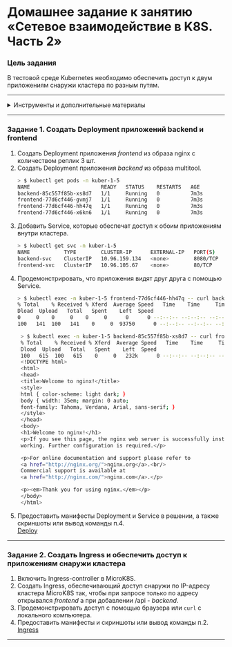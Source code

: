 # Домашнее задание к занятию «Сетевое взаимодействие в K8S. Часть 2»

### Цель задания

В тестовой среде Kubernetes необходимо обеспечить доступ к двум приложениям снаружи кластера по разным путям.

------

<details><summary>Инструменты и дополнительные материалы</summary>

1. [Инструкция](https://microk8s.io/docs/getting-started) по установке MicroK8S.
2. [Описание](https://kubernetes.io/docs/concepts/services-networking/service/) Service.
3. [Описание](https://kubernetes.io/docs/concepts/services-networking/ingress/) Ingress.
4. [Описание](https://github.com/wbitt/Network-MultiTool) Multitool.

</details>

------

### Задание 1. Создать Deployment приложений backend и frontend

1. Создать Deployment приложения _frontend_ из образа nginx с количеством реплик 3 шт.
2. Создать Deployment приложения _backend_ из образа multitool. 
    ```bash
    > $ kubectl get pods -n kuber-1-5                                                                                                   [±master ●●●]
    NAME                       READY   STATUS    RESTARTS   AGE
    backend-85c557f85b-xs8d7   1/1     Running   0          7m3s
    frontend-77d6cf446-gvmj7   1/1     Running   0          7m3s
    frontend-77d6cf446-hh47q   1/1     Running   0          7m3s
    frontend-77d6cf446-x6kn6   1/1     Running   0          7m3s
    ```
3. Добавить Service, которые обеспечат доступ к обоим приложениям внутри кластера. 
    ```bash
    > $ kubectl get svc -n kuber-1-5                                                                                                    [±master ●●●]
    NAME           TYPE        CLUSTER-IP      EXTERNAL-IP   PORT(S)    AGE
    backend-svc    ClusterIP   10.96.159.134   <none>        8080/TCP   8m58s
    frontend-svc   ClusterIP   10.96.105.67    <none>        80/TCP     8m58s
    ```
4. Продемонстрировать, что приложения видят друг друга с помощью Service.
    ```bash
    > $ kubectl exec -n kuber-1-5 frontend-77d6cf446-hh47q -- curl backend-svc:8080                                                     [±master ●●●]
    % Total    % Received % Xferd  Average Speed   Time    Time     Time  Current
    Dload  Upload   Total   Spent    Left  Speed
    0     0    0     0    0     0      0      0 --:--:-- --:--:-- --:--:--     0WBITT Network MultiTool (with NGINX) - backend-85c557f85b-xs8d7 - 10.244.0.8 - HTTP: 8080 , HTTPS: 443 . (Formerly praqma/network-multitool)
    100   141  100   141    0     0  93750      0 --:--:-- --:--:-- --:--:--  137k
    ```
   ```bash
    > $ kubectl exec -n kuber-1-5 backend-85c557f85b-xs8d7 -- curl frontend-svc                                                         [±master ●●●]
    % Total    % Received % Xferd  Average Speed   Time    Time     Time  Current
    Dload  Upload   Total   Spent    Left  Speed
    100   615  100   615    0     0   232k      0 --:--:-- --:--:-- --:--:--  300k
    <!DOCTYPE html>
    <html>
    <head>
    <title>Welcome to nginx!</title>
    <style>
    html { color-scheme: light dark; }
    body { width: 35em; margin: 0 auto;
    font-family: Tahoma, Verdana, Arial, sans-serif; }
    </style>
    </head>
    <body>
    <h1>Welcome to nginx!</h1>
    <p>If you see this page, the nginx web server is successfully installed and
    working. Further configuration is required.</p>

    <p>For online documentation and support please refer to
    <a href="http://nginx.org/">nginx.org</a>.<br/>
    Commercial support is available at
    <a href="http://nginx.com/">nginx.com</a>.</p>

    <p><em>Thank you for using nginx.</em></p>
    </body>
    </html>
    ```
5. Предоставить манифесты Deployment и Service в решении, а также скриншоты или вывод команды п.4.  
    [Deploy](https://github.com/Rain-m-a-n/devops-netology/blob/master/Администрирование%20кластера%20Kubernetes/Kuber_(1.5)/task1.yml)

------

### Задание 2. Создать Ingress и обеспечить доступ к приложениям снаружи кластера

1. Включить Ingress-controller в MicroK8S.
2. Создать Ingress, обеспечивающий доступ снаружи по IP-адресу кластера MicroK8S так, чтобы при запросе только по адресу открывался _frontend_ а при добавлении /api - _backend_.
3. Продемонстрировать доступ с помощью браузера или `curl` с локального компьютера.
4. Предоставить манифесты и скриншоты или вывод команды п.2.
   [Ingress](https://github.com/Rain-m-a-n/devops-netology/blob/master/Администрирование%20кластера%20Kubernetes/Kuber_(1.5)/task2.yml)
------
